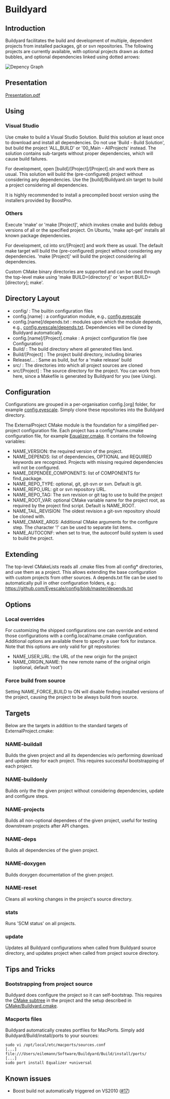 # Buildyard

## Introduction

Buildyard facilitates the build and development of multiple, dependent
projects from installed packages, git or svn repositories. The following
projects are currently available, with optional projects drawn as
dotted bubbles, and optional dependencies linked using dotted arrows:

![Depency Graph](http://eyescale.github.com/images/all.png)

## Presentation

[Presentation.pdf](https://github.com/Eyescale/Buildyard/blob/master/doc/Presentation.pdf?raw=true)

## Using

### Visual Studio

Use cmake to build a Visual Studio Solution. Build this solution at
least once to download and install all dependencies. Do not use
'Build - Build Solution', but build the project 'ALL_BUILD' or
'00_Main - AllProjects' instead. The solution contains sub-targets without
proper dependencies, which will cause build failures.

For development, open [build]/[Project]/[Project].sln and work there as
usual. This solution will build the (pre-configured) project without
considering any dependencies. Use the [build]/Buildyard.sln target to
build a project considering all dependencies.

It is highly recommended to install a precompiled boost version using
the installers provided by BoostPro.

### Others

Execute 'make' or 'make [Project]', which invokes cmake and builds debug
versions of all or the specified project. On Ubuntu, 'make apt-get'
installs all known package dependencies.

For development, cd into src/[Project] and work there as usual. The
default make target will build the (pre-configured) project without
considering any dependencies. 'make [Project]' will build the project
considering all dependencies.

Custom CMake binary directories are supported and can be used through
the top-level make using 'make BUILD=[directory]' or 'export
BUILD=[directory]; make'.

## Directory Layout

* config/ : The builtin configuration files
* config.[name] : a configuration module, e.g.,
  [config.eyescale](https://github.com/Eyescale/config)
* config.[name]/depends.txt : modules upon which the module
  depends, e.g.,
  [config.eyescale/depends.txt](https://github.com/Eyescale/config/blob/master/depends.txt).
  Dependencies will be cloned by Buildyard automatically.
* config.[name]/[Project].cmake : A project configuration file (see
  Configuration)
* Build/ : The build directory where all generated files land.
* Build/[Project] : The project build directory, including binaries
* Release/... : Same as build, but for a 'make release' build
* src/ : The directories into which all project sources are cloned
* src/[Project] : The source directory for the project. You can work
  from here, since a Makefile is generated by Buildyard for you (see Using).

## Configuration

Configurations are grouped in a per-organisation config.[org] folder,
for example [config.eyescale](https://github.com/Eyescale/config).
Simply clone these repositories into the Buildyard directory.

The ExternalProject CMake module is the foundation for a simplified
per-project configuration file. Each project has a config*/name.cmake
configuration file, for example
[Equalizer.cmake](https://github.com/Eyescale/config/blob/master/Equalizer.cmake).
It contains the following variables:

* NAME\_VERSION: the required version of the project.
* NAME\_DEPENDS: list of dependencies, OPTIONAL and REQUIRED keywords
  are recognized. Projects with missing required dependencies will not
  be configured.
* NAME\_DEPENDEE\_COMPONENTS: list of COMPONENTS for find_package.
* NAME\_REPO\_TYPE: optional, git, git-svn or svn. Default is git.
* NAME\_REPO\_URL: git or svn repository URL.
* NAME\_REPO\_TAG: The svn revision or git tag to use to build the project
* NAME\_ROOT\_VAR: optional CMake variable name for the project root,
  as required by the project find script. Default is NAME\_ROOT.
* NAME\_TAIL\_REVISION: The oldest revision a git-svn repository should
  be cloned with.
* NAME\_CMAKE\_ARGS: Additional CMake arguments for the configure
  step. The character '!' can be used to separate list items.
* NAME\_AUTOCONF: when set to true, the autoconf build system is used to
  build the project.

## Extending

The top-level CMakeLists reads all .cmake files from all config*
directories, and use them as a project. This allows extending the base
configuration with custom projects from other sources. A depends.txt
file can be used to automatically pull in other configuration folders,
e.g.: https://github.com/Eyescale/config/blob/master/depends.txt


## Options
### Local overrides

For customizing the shipped configurations one can override and extend those
configurations with a config.local/name.cmake configuration. Additional options
are available there to specify a user fork for instance. Note that this options
are only valid for git repositories:

* NAME\_USER\_URL: the URL of the new origin for the project
* NAME\_ORIGIN\_NAME: the new remote name of the original origin
  (optional, default 'root')

### Force build from source

Setting NAME\_FORCE\_BUILD to ON will disable finding installed versions
of the project, causing the project to be always build from source.

## Targets

Below are the targets in addition to the standard targets of
ExternalProject.cmake:

### NAME-buildall

Builds the given project and all its dependencies w/o performing download and update step for each project.
This requires successful bootstrapping of each project.

### NAME-buildonly

Builds only the the given project without considering dependencies,
update and configure steps.

### NAME-projects

Builds all non-optional dependees of the given project, useful for
testing downstream projects after API changes.

### NAME-deps

Builds all dependencies of the given project.

### NAME-doxygen

Builds doxygen documentation of the given project.

### NAME-reset

Cleans all working changes in the project's source directory.

### stats

Runs 'SCM status' on all projects.

### update

Updates all Buildyard configurations when called from Buildyard source
directory, and updates project when called from project source
directory.

## Tips and Tricks

### Bootstrapping from project source

Buildyard does configure the project so it can self-bootstrap. This
requires the
[CMake subtree](https://github.com/Eyescale/CMake/blob/master/README.md)
in the project and the setup described in
[CMake/Buildyard.cmake](https://github.com/Eyescale/CMake/blob/master/README.md).

### Macports files

Buildyard automatically creates portfiles for MacPorts. Simply add
Buildyard/Build/install/ports to your sources:

```
sudo vi /opt/local/etc/macports/sources.conf
[...]
file:///Users/eilemann/Software/Buildyard/Build/install/ports/
[...]
sudo port install Equalizer +universal
```

## Known issues

* Boost build not automatically triggered on VS2010
([#17](https://github.com/Eyescale/Buildyard/issues/17))
